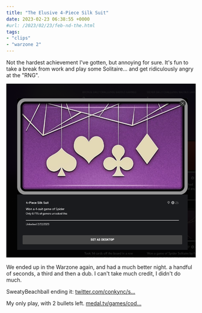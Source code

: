 ```yaml
---
title: "The Elusive 4-Piece Silk Suit"
date: 2023-02-23 06:38:55 +0000
#url: /2023/02/23/feb-nd-the.html
tags:
- "clips"
- "warzone 2"
---
```

Not the hardest achievement I've gotten, but annoying for sure. It's fun to take a break from work and play some Solitaire... and get ridiculously angry at the "RNG".

![image](095fa302e7.png)

We ended up in the Warzone again, and had a much better night. a handful of seconds, a third and then a dub.  I can't take much credit, I didn't do much.

SweatyBeachball ending it: [twitter.com/conkync/s...](https://twitter.com/conkync/status/1628643766734147584?s=21&t=xNg_6FX5nsdUSuqUH9yw7A)

My only play, with 2 bullets left. [medal.tv/games/cod...](https://medal.tv/games/cod-warzone/clips/WA7TfMk35knur/d1337UNE6oDf?invite=cr-MSxjemYsMTcyNDIzNTUwLA)